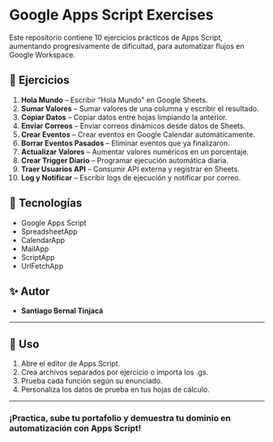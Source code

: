 # Google Apps Script Exercises

Este repositorio contiene 10 ejercicios prácticos de Apps Script, aumentando progresivamente de dificultad, para automatizar flujos en Google Workspace.

## 📝 Ejercicios

1. **Hola Mundo** – Escribir “Hola Mundo” en Google Sheets.
2. **Sumar Valores** – Sumar valores de una columna y escribir el resultado.
3. **Copiar Datos** – Copiar datos entre hojas limpiando la anterior.
4. **Enviar Correos** – Enviar correos dinámicos desde datos de Sheets.
5. **Crear Eventos** – Crear eventos en Google Calendar automáticamente.
6. **Borrar Eventos Pasados** – Eliminar eventos que ya finalizaron.
7. **Actualizar Valores** – Aumentar valores numéricos en un porcentaje.
8. **Crear Trigger Diario** – Programar ejecución automática diaria.
9. **Traer Usuarios API** – Consumir API externa y registrar en Sheets.
10. **Log y Notificar** – Escribir logs de ejecución y notificar por correo.

## 🚀 Tecnologías

- Google Apps Script
- SpreadsheetApp
- CalendarApp
- MailApp
- ScriptApp
- UrlFetchApp

## ✨ Autor

- **Santiago Bernal Tinjacá**

---

## 📌 Uso

1. Abre el editor de Apps Script.  
2. Crea archivos separados por ejercicio o importa los .gs.  
3. Prueba cada función según su enunciado.  
4. Personaliza los datos de prueba en tus hojas de cálculo.

---

### **¡Practica, sube tu portafolio y demuestra tu dominio en automatización con Apps Script!**
